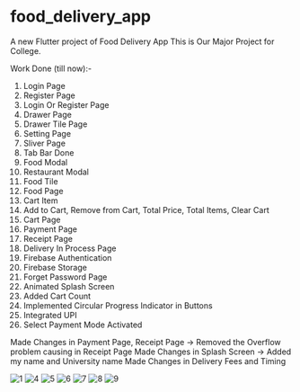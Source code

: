# food_delivery_app

A new Flutter project of Food Delivery App
This is Our Major Project for College.

Work Done (till now):-

1) Login Page
2) Register Page
3) Login Or Register Page
4) Drawer Page
5) Drawer Tile Page
6) Setting Page
7) Sliver Page
8) Tab Bar Done
9) Food Modal
10) Restaurant Modal
11) Food Tile
12) Food Page
13) Cart Item
14) Add to Cart, Remove from Cart, Total Price, Total Items, Clear Cart
15) Cart Page
16) Payment Page
17) Receipt Page
18) Delivery In Process Page
19) Firebase Authentication
20) Firebase Storage
21) Forget Password Page
22) Animated Splash Screen 
23) Added Cart Count
24) Implemented Circular Progress Indicator in Buttons
25) Integrated UPI
26) Select Payment Mode Activated


Made Changes in Payment Page, Receipt Page -> Removed the Overflow problem causing in Receipt Page
Made Changes in Splash Screen -> Added my name and University name
Made Changes in Delivery Fees and Timing

![1](https://github.com/user-attachments/assets/c0341bcf-bc46-4819-af99-f4567603ae99)
![4](https://github.com/user-attachments/assets/6db77f1a-0f95-40d8-9d33-34fa7cbe33ab)
![5](https://github.com/user-attachments/assets/5513ba79-22ef-4d99-bfef-c28d7f2881dd)
![6](https://github.com/user-attachments/assets/2343d793-3941-4d87-8d0f-2a95516525ad)
![7](https://github.com/user-attachments/assets/d0671245-d7d9-4e09-91f2-b31e0f6a0470)
![8](https://github.com/user-attachments/assets/5f61b5f1-64ef-4eb3-925f-c6e70e2fc1ca)
![9](https://github.com/user-attachments/assets/a0a72e18-aae1-4704-b3e2-731e092424f9)
